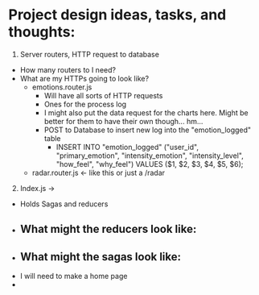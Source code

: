 # Project design ideas, tasks, and thoughts:

1. Server routers, HTTP request to database
  - How many routers to I need?
  - What are my HTTPs going to look like?
    - emotions.router.js
      - Will have all sorts of HTTP requests
      - Ones for the process log
      - I might also put the data request for the charts here. Might be better for them to have their own though... hm...
      - POST to Database to insert new log into the "emotion_logged" table
        - INSERT INTO "emotion_logged" ("user_id", "primary_emotion", "intensity_emotion", "intensity_level", "how_feel", "why_feel")
          VALUES ($1, $2, $3, $4, $5, $6);
    - radar.router.js <- like this or just a /radar

2. Index.js ->
  - Holds Sagas and reducers
  - What might the reducers look like:
    - 
  - What might the sagas look like:
    - 
  - I will need to make a home page
  - 